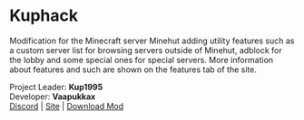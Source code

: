 <h1>Kuphack</h1>

Modification for the Minecraft server Minehut adding utility features such as a custom server list for browsing servers outside of Minehut, adblock for the lobby and some special ones for special servers. More information about features and such are shown on the features tab of the site.

<span>Project Leader: <strong>Kup1995</strong></span><br>
<span>Developer: <strong>Vaapukkax</strong></span><br>
<a href="https://discord.gg/X69dD2CYSD">Discord</a> | <a href="https://kuphack.github.io">Site</a> | <a href="https://github.com/Kuphack/Kuphack/releases">Download Mod</a><br><br>